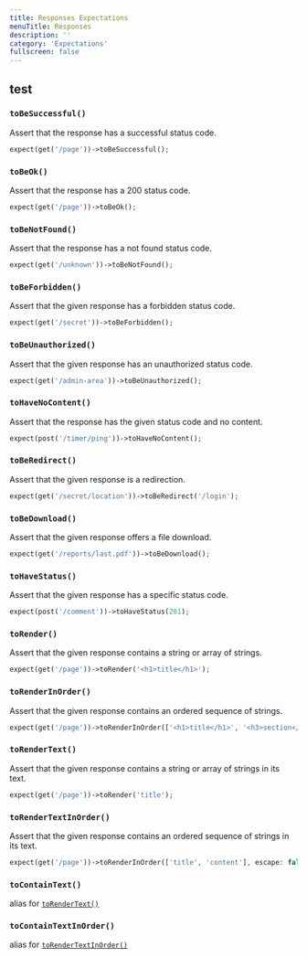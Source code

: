 ```yaml
---
title: Responses Expectations
menuTitle: Responses
description: ''
category: 'Expectations'
fullscreen: false
---
```

## test
### `toBeSuccessful()`

Assert that the response has a successful status code.

```php
expect(get('/page'))->toBeSuccessful();
 ```

### `toBeOk()`

Assert that the response has a 200 status code.

```php
expect(get('/page'))->toBeOk();
 ```

### `toBeNotFound()`

Assert that the response has a not found status code.

```php
expect(get('/unknown'))->toBeNotFound();
 ```

### `toBeForbidden()`

Assert that the given response has a forbidden status code.

```php
expect(get('/secret'))->toBeForbidden();
 ```

### `toBeUnauthorized()`

Assert that the given response has an unauthorized status code.

```php
expect(get('/admin-area'))->toBeUnauthorized();
 ```

### `toHaveNoContent()`

Assert that the response has the given status code and no content.

```php
expect(post('/timer/ping'))->toHaveNoContent();
 ```

### `toBeRedirect()`

Assert that the given response is a redirection.

```php
expect(get('/secret/location'))->toBeRedirect('/login');
 ```

### `toBeDownload()`

Assert that the given response offers a file download.

```php
expect(get('/reports/last.pdf'))->toBeDownload();
 ```

### `toHaveStatus()`

Assert that the given response has a specific status code.

```php
expect(post('/comment'))->toHaveStatus(201);
 ```

### `toRender()`

Assert that the given response contains a string or array of strings.

```php
expect(get('/page'))->toRender('<h1>title</h1>');
 ```

### `toRenderInOrder()`

Assert that the given response contains an ordered sequence of strings.

```php
expect(get('/page'))->toRenderInOrder(['<h1>title</h1>', '<h3>section</h3>']);
 ```

### `toRenderText()`

Assert that the given response contains a string or array of strings in its text.

```php
expect(get('/page'))->toRender('title');
 ```

### `toRenderTextInOrder()`

Assert that the given response contains an ordered sequence of strings in its text.

```php
expect(get('/page'))->toRenderInOrder(['title', 'content'], escape: false);
 ```

### `toContainText()`

alias for [`toRenderText()`](Expectations/Responses#torendertext)

### `toContainTextInOrder()`

alias for [`toRenderTextInOrder()`](Expectations/Responses#torendertextinorder)
